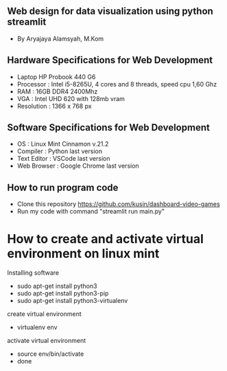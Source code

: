 ## Web design for data visualization using python streamlit
- By Aryajaya Alamsyah, M.Kom

## Hardware Specifications for Web Development
- Laptop HP Probook 440 G6
- Processor : Intel i5-8265U, 4 cores and 8 threads, speed cpu 1,60 Ghz
- RAM : 16GB DDR4 2400Mhz
- VGA : Intel UHD 620 with 128mb vram
- Resolution : 1366 x 768 px

## Software Specifications for Web Development
- OS : Linux Mint Cinnamon v.21.2
- Compiler : Python last version
- Text Editor : VSCode last version
- Web Browser : Google Chrome last version

## How to run program code
- Clone this repository https://github.com/kusin/dashboard-video-games
- Run my code with command "streamlit run main.py"

# How to create and activate virtual environment on linux mint
Installing software 
- sudo apt-get install python3
- sudo apt-get install python3-pip
- sudo apt-get install python3-virtualenv

create virtual environment
- virtualenv env

activate virtual environment
- source env/bin/activate
- done